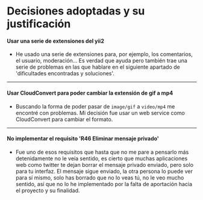 Decisiones adoptadas y su justificación
==================

#### Usar una serie de extensiones del yii2
- He usado una serie de extensiones para, por ejemplo, los comentarios, el usuario, moderación... Es verdad que ayuda pero también trae una serie de problemas en las que hablare en el siguiente apartado de 'dificultades encontradas y soluciones'.

____

#### Usar CloudConvert para poder cambiar la extensión de gif a mp4
- Buscando la forma de poder pasar de `image/gif` a `video/mp4` me encontré con problemas. Mi decisión fue usar un web service como CloudConvert para cambiar el formato.

____

#### No implementar el requisito 'R46 Eliminar mensaje privado'
- Fue uno de esos requisitos que hasta que no me pare a pensarlo más detenidamente no le veía sentido, es cierto que muchas aplicaciones web como twitter te dejan borrar el mensaje privado enviado, pero solo para tu interfaz. El mensaje sigue enviado, la otra persona lo puede ver para sí mismo, solo has borrado que no lo veas tú, no le veo mucho sentido, así que no lo he implementado por la falta de aportación hacia el proyecto y su finalidad.
